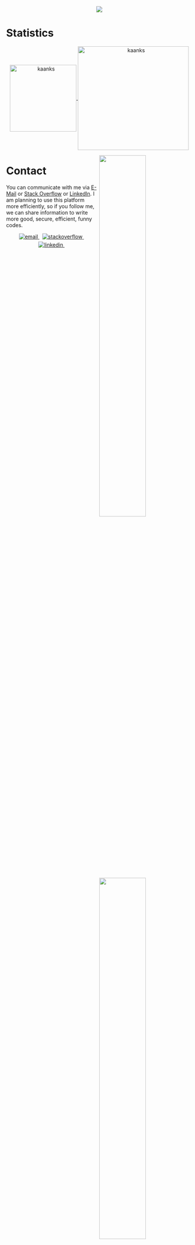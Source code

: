<h1 align="center">
  <a href="https://git.io/typing-svg">
    <img src="https://readme-typing-svg.herokuapp.com/?lines=Hi+everybody,+👋👋;I+am+Kaan&center=true&size=25">
  </a>
</h1>

# Statistics

<p align="center">
	<a href="https://github.com/kaanks">
		  <img height="180em" align="center" src="https://github-readme-stats.vercel.app/api?username=kaanks&show_icons=true&locale=en&theme=dark&include_all_commits=true&count_private=true" alt="kaanks"/>
	</a>
  <a href="https://github.com/kaanks">
		  <img height="280em" width="300" align="center" src="https://github-readme-stats.vercel.app/api/top-langs/?username=kaanks&show_icons=true&locale=en&theme=dark&include_all_commits=true&count_private=true" alt="kaanks"/>
	</a>
</p>

[<img align="right" width="50%" src="https://github-readme-stats-kaanks.vercel.app/api?username=kaanks&theme=dark&show_icons=true">](https://metrics.lecoq.io/kaanks#gh-dark-mode-only)
[<img align="right" width="50%" src="https://github-readme-stats-ouuan.vercel.app/api?username=ouuan&show_icons=true">](https://metrics.lecoq.io/ouuan#gh-light-mode-only)

# Contact

You can communicate with me via 
[E-Mail](mailto:kose.kaan@outlook.com) or [Stack Overflow](https://stackoverflow.com/users/16887416/kaan-k%c3%b6se) or [LinkedIn](https://www.linkedin.com/in/kaan-kose/). I am planning to use this platform more efficiently, so if you follow me, we can share information to write more good, secure, efficient, funny codes.

<p align="center">

<a href="mailto:kose.kaan@outlook.com" target="_blank">
<img src=https://img.shields.io/badge/Microsoft_Outlook-0078D4?style=for-the-badge&logo=microsoft-outlook&logoColor=white alt=email style="margin-bottom: 5px;" />
</a> &nbsp;
  
<a href="https://stackoverflow.com/users/16887416/kaan-k%c3%b6se" target="_blank">
<img src=https://img.shields.io/badge/-Stackoverflow-FE7A16?style=for-the-badge&logo=stack-overflow&logoColor=white alt=stackoverflow style="margin-bottom: 5px;" />
</a> &nbsp;

<a href="https://www.linkedin.com/in/kaan-kose/" target="_blank">
<img src=https://img.shields.io/badge/linkedin-%230077B5.svg?style=for-the-badge&logo=linkedin&logoColor=white alt=linkedin style="margin-bottom: 5px;" />
</a> &nbsp;

</p>